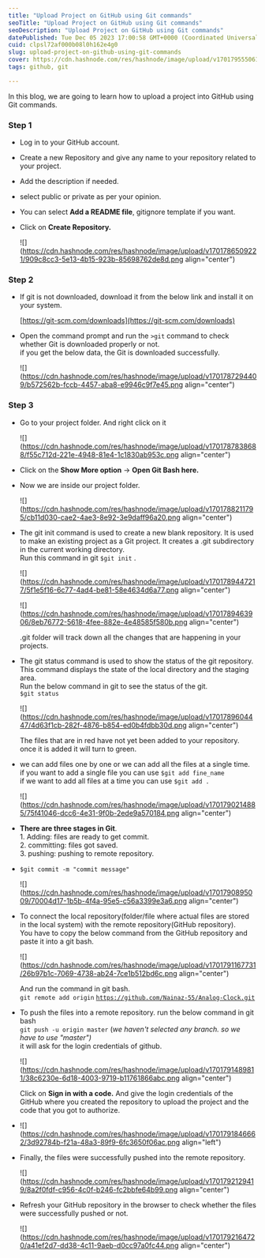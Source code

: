 ```yaml
---
title: "Upload Project on GitHub using Git commands"
seoTitle: "Upload Project on GitHub using Git commands"
seoDescription: "Upload Project on GitHub using Git commands"
datePublished: Tue Dec 05 2023 17:00:58 GMT+0000 (Coordinated Universal Time)
cuid: clpsl72af000b08l0h162e4g0
slug: upload-project-on-github-using-git-commands
cover: https://cdn.hashnode.com/res/hashnode/image/upload/v1701795550611/60f2b270-3153-41a7-b020-a6a4f696ade1.png
tags: github, git

---
```


In this blog, we are going to learn how to upload a project into GitHub using Git commands.

### **Step 1**

* Log in to your GitHub account.
    
* Create a new Repository and give any name to your repository related to your project.
    
* Add the description if needed.
    
* select public or private as per your opinion.
    
* You can select **Add a README file**, gitignore template if you want.
    
* Click on **Create Repository.**
    
    ![](https://cdn.hashnode.com/res/hashnode/image/upload/v1701786509221/909c8cc3-5e13-4b15-923b-85698762de8d.png align="center")
    

### Step 2

* If git is not downloaded, download it from the below link and install it on your system.
    
    [https://git-scm.com/downloads](https://git-scm.com/downloads)
    

* Open the command prompt and run the `>git` command to check whether Git is downloaded properly or not.  
    if you get the below data, the Git is downloaded successfully.
    
    ![](https://cdn.hashnode.com/res/hashnode/image/upload/v1701787294409/b572562b-fccb-4457-aba8-e9946c9f7e45.png align="center")
    

### Step 3

* Go to your project folder. And right click on it
    
    ![](https://cdn.hashnode.com/res/hashnode/image/upload/v1701787838688/f55c712d-221e-4948-81e4-1c1830ab953c.png align="center")
    
* Click on the **Show More option** -&gt; **Open Git Bash here.**
    
* Now we are inside our project folder.
    
    ![](https://cdn.hashnode.com/res/hashnode/image/upload/v1701788211795/cb11d030-cae2-4ae3-8e92-3e9daff96a20.png align="center")
    
* The git init command is used to create a new blank repository. It is used to make an existing project as a Git project. It creates a .git subdirectory in the current working directory.  
    Run this command in git `$git init` .
    
    ![](https://cdn.hashnode.com/res/hashnode/image/upload/v1701789447217/5f1e5f16-6c77-4ad4-be81-58e4634d6a77.png align="center")
    
    ![](https://cdn.hashnode.com/res/hashnode/image/upload/v1701789463906/8eb76772-5618-4fee-882e-4e48585f580b.png align="center")
    
    .git folder will track down all the changes that are happening in your projects.
    
* The git status command is used to show the status of the git repository. This command displays the state of the local directory and the staging area.  
    Run the below command in git to see the status of the git.  
    `$git status`
    
    ![](https://cdn.hashnode.com/res/hashnode/image/upload/v1701789604447/4d63f1cb-282f-4876-b854-ed0b4fdbb30d.png align="center")
    
    The files that are in red have not yet been added to your repository. once it is added it will turn to green.
    
* we can add files one by one or we can add all the files at a single time.  
    if you want to add a single file you can use `$git add fine_name`  
    if we want to add all files at a time you can use `$git add .`
    
    ![](https://cdn.hashnode.com/res/hashnode/image/upload/v1701790214885/75f41046-dcc6-4e31-9f0b-2ede9a570184.png align="center")
    
* **There are three stages in Git**.  
    1\. Adding: files are ready to get commit.  
    2\. committing: files got saved.  
    3\. pushing: pushing to remote repository.
    
* `$git commit -m "commit message"`
    
    ![](https://cdn.hashnode.com/res/hashnode/image/upload/v1701790895009/70004d17-1b5b-4f4a-95e5-c56a3399e3a6.png align="center")
    
* To connect the local repository(folder/file where actual files are stored in the local system) with the remote repository(GitHub repository).  
    You have to copy the below command from the GitHub repository and paste it into a git bash.
    
    ![](https://cdn.hashnode.com/res/hashnode/image/upload/v1701791167731/26b97b1c-7069-4738-ab24-7ce1b512bd6c.png align="center")
    
    And run the command in git bash.  
    `git remote add origin` [`https://github.com/Nainaz-55/Analog-Clock.git`](https://github.com/Nainaz-55/Analog-Clock.git)
    
* To push the files into a remote repository. run the below command in git bash  
    `git push -u origin master` (*we haven't selected any branch. so we have to use "master")*  
    it will ask for the login credentials of github.
    
    ![](https://cdn.hashnode.com/res/hashnode/image/upload/v1701791489811/38c6230e-6d18-4003-9719-b11761866abc.png align="center")
    
    Click on **Sign in with a code.** And give the login credentials of the GitHub where you created the repository to upload the project and the code that you got to authorize.
    
* ![](https://cdn.hashnode.com/res/hashnode/image/upload/v1701791846662/3d92784b-f21a-48a3-89f9-6fc3650f06ac.png align="left")
    
* Finally, the files were successfully pushed into the remote repository.
    
    ![](https://cdn.hashnode.com/res/hashnode/image/upload/v1701792129419/8a2f0fdf-c956-4c0f-b246-fc2bbfe64b99.png align="center")
    
* Refresh your GitHub repository in the browser to check whether the files were successfully pushed or not.
    
    ![](https://cdn.hashnode.com/res/hashnode/image/upload/v1701792164720/a41ef2d7-dd38-4c11-9aeb-d0cc97a0fc44.png align="center")